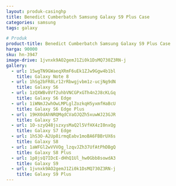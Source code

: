 ```yaml
---
layout: produk-casinghp
title: Benedict Cumberbatch Samsung Galaxy S9 Plus Case
categories: samsung
tags: galaxy

# Produk
product-title: Benedict Cumberbatch Samsung Galaxy S9 Plus Case
harga: 90000
sku: hn-3947
image-drive: 1jvnxk9AO2gemJ1Zi0k1DsMQ730Z3RN-j
gallery:
  - url: 15wgTN9GWaeqXRmF6uEk1ZJw9Ggw4b1bl
    title: Galaxy Note 8
  - url: 1hSg2bFR8Lr12rRbwgjvbm1z-ucjNg9dN
    title: Galaxy S6
  - url: 1zQXWBv8Vf2uhbVNCGPxGTh4n2J8cKLGq
    title: Galaxy S6 Edge
  - url: 1iWNmJ2whOwLMPLglZozkqH5yxmfHaBcU
    title: Galaxy S6 Edge Plus
  - url: 19HX0dAhNRQMqdCVaOJQZh5xuwWJ23GJR
    title: Galaxy S7
  - url: 1O-szyQ48jszxysMaQ2l5VfHX4zI0nxQg
    title: Galaxy S7 Edge
  - url: 1hS3O-A2Up8irmqEabv1moBA6FBBrUX6s
    title: Galaxy S8
  - url: 1aWFGl2wVVVOg_lzqvJZh37UfAtPhDBgQ
    title: Galaxy S8 Plus
  - url: 1p8jsQ7IDcE-dHhQ1Ul_hw0Gbb8sowdA3
    title: Galaxy S9
  - url: 1jvnxk9AO2gemJ1Zi0k1DsMQ730Z3RN-j
    title: Galaxy S9 Plus
---
```

